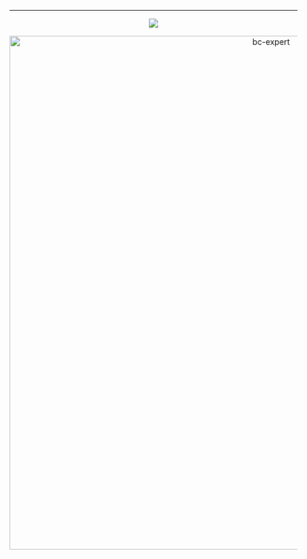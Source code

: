
---
 <p align="center">
    <img src="https://skillicons.dev/icons?i=python,astro,vscode" />
  </a>
</p>


<p align="center"> <a href="https://github.com/ryo-ma/github-profile-trophy"><img src="https://github-profile-trophy.vercel.app/?username=ngadeg&theme=tokyonight&no-frame=true&row=1&&margin-w=40&no-bg=false" alt="bc-expert" width="900px"/></a> </p>
